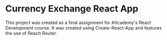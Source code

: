 # Currency Exchange React App

This project was created as a final assignment for Altcademy's React Development course. It was created using Create-React-App and features the use of Reach Router.
